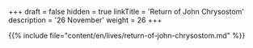 +++
draft = false
hidden = true
linkTitle = 'Return of John Chrysostom'
description = '26 November'
weight = 26
+++

{{% include file="content/en/lives/return-of-john-chrysostom.md" %}}
